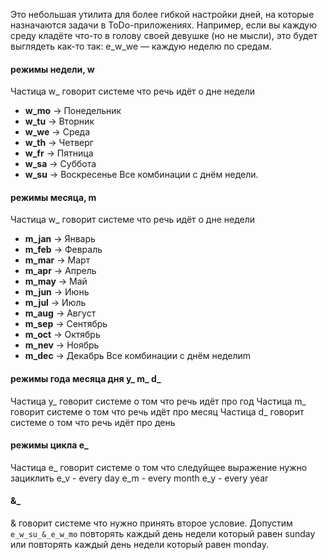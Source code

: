 Это небольшая утилита для более гибкой настройки дней, на которые назначаются задачи в ToDo-приложениях. Например, если вы каждую среду кладёте что-то в голову своей девушке (но не мысли), это будет выглядеть как-то так: e_w_we — каждую неделю по средам.
#### режимы недели, w
Частица w_ говорит системе что речь идёт о дне недели
- **w_mo** → Понедельник
- **w_tu** → Вторник
- **w_we** → Среда
- **w_th** → Четверг
- **w_fr** → Пятница
- **w_sa** → Суббота
- **w_su** → Воскресенье
Все комбинации с днём недели.

#### режимы месяца, m
Частица w_ говорит системе что речь идёт о дне недели
- **m_jan** → Январь
- **m_feb** → Февраль
- **m_mar** → Март
- **m_apr** → Апрель
- **m_may** → Май
- **m_jun** → Июнь
- **m_jul** → Июль
- **m_aug** → Август
- **m_sep** → Сентябрь
- **m_oct** → Октябрь
- **m_nev** → Ноябрь
- **m_dec** → Декабрь
Все комбинации с днём неделиm
#### режимы года месяца дня y_ m_ d_
Частица y_ говорит системе о том что речь идёт про год
Частица m_ говорит системе о том что речь идёт про месяц
Частица d_ говорит системе о том что речь идёт про день
#### режимы цикла e_
Частица e_ говорит системе о том что следуйщее выражение нужно зациклить
e_v - every day
e_m - every month
e_y - every year
#### &_
& говорит системе что нужно принять второе условие. Допустим `e_w_su_&_e_w_mo` повторять каждый день недели который равен sunday или повторять каждый день недели который равен monday.

